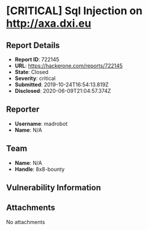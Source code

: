# [CRITICAL] Sql Injection on http://axa.dxi.eu

## Report Details
- **Report ID**: 722145
- **URL**: https://hackerone.com/reports/722145
- **State**: Closed
- **Severity**: critical
- **Submitted**: 2019-10-24T16:54:13.819Z
- **Disclosed**: 2020-06-09T21:04:57.374Z

## Reporter
- **Username**: madrobot
- **Name**: N/A

## Team
- **Name**: N/A
- **Handle**: 8x8-bounty

## Vulnerability Information


## Attachments
No attachments
